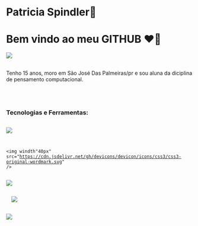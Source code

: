 <div display="inline-bloke">
<h1 aling="left"> Patricia Spindler🌚 </h1>
<h1 aling="left"> Bem vindo ao meu <b>GITHUB</b> ❤️‍🔥</h1>
  
<img src="https://cdn.jsdelivr.net/gh/devicons/devicon/icons/facebook/facebook-original.svg" />


</br>
</br>

Tenho 15 anos, moro em São José Das Palmeiras/pr e sou aluna da diciplina de pensamento computacional.


</br>
</br>

### Tecnologias e Ferramentas:
<code>
<img windth="40px" src="https://cdn.jsdelivr.net/gh/devicons/devicon/icons/html5/html5-plain.svg" />
</code>
<code>
  
<img windth"40px" src="https://cdn.jsdelivr.net/gh/devicons/devicon/icons/css3/css3-original-wordmark.svg" />
</code>
<code>

<img windth="40px" src="https://cdn.jsdelivr.net/gh/devicons/devicon/icons/git/git-plain.svg" />
</code>
<code>

  <img windth="40px" src="https://cdn.jsdelivr.net/gh/devicons/devicon/icons/github/github-original.svg" />

</code>
<code>
<img windth="40px" src="https://cdn.jsdelivr.net/gh/devicons/devicon/icons/vscode/vscode-plain.svg" />
